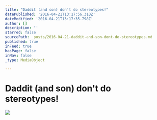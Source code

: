```yaml
---
title: "Daddit (and son) don't do stereotypes!"
datePublished: '2016-04-21T13:17:56.310Z'
dateModified: '2016-04-21T13:17:35.798Z'
author: []
description: ''
starred: false
sourcePath: _posts/2016-04-21-daddit-and-son-dont-do-stereotypes.md
published: true
inFeed: true
hasPage: false
inNav: false
_type: MediaObject

---
```

# Daddit (and son) don't do stereotypes!
![](https://the-grid-user-content.s3-us-west-2.amazonaws.com/0c7fa9a6-d376-4723-aa24-3c3647f51023.jpg)